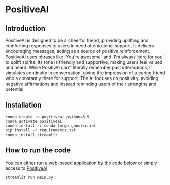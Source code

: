 # PositiveAI
## Introduction
PositiveAI is designed to be a cheerful friend, providing uplifting and comforting responses to users in need of emotional support. It delivers encouraging messages, acting as a source of positive reinforcement. PositiveAI uses phrases like 'You're awesome' and 'I'm always here for you' to uplift spirits. Its tone is friendly and supportive, making users feel valued and heard. While PositivAI can't literally remember past interactions, it simulates continuity in conversation, giving the impression of a caring friend who's constantly there for support. The AI focuses on positivity, avoiding negative affirmations and instead reminding users of their strengths and potential.

## Installation
```linux=
conda create -n positiveai python=3.9
conda activate positiveai
conda install -c conda-forge ghostscript
pip install -r requirements.txt
conda install streamlit
```

## How to run the code
You can either run a web-based application by the code below or simply access to [PositiveAI](https://chat.openai.com/g/g-NwLkv6JUD-positiveai).
```linux=
streamlit run main.py
```
